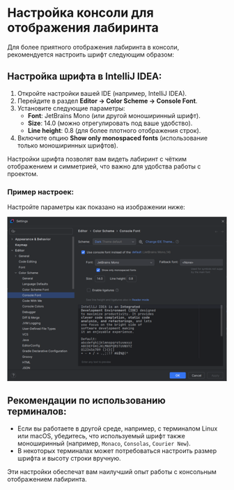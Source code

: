 # Настройка консоли для отображения лабиринта

Для более приятного отображения лабиринта в консоли, рекомендуется настроить шрифт следующим образом:

## Настройка шрифта в IntelliJ IDEA:

1. Откройте настройки вашей IDE (например, IntelliJ IDEA).
2. Перейдите в раздел **Editor -> Color Scheme -> Console Font**.
3. Установите следующие параметры:
    - **Font**: JetBrains Mono (или другой моноширинный шрифт).
    - **Size**: 14.0 (можно отрегулировать под ваше удобство).
    - **Line height**: 0.8 (для более плотного отображения строк).
4. Включите опцию **Show only monospaced fonts** (использование только моноширинных шрифтов).

Настройки шрифта позволят вам видеть лабиринт с чётким отображением и симметрией, что важно для удобства работы с проектом.

### Пример настроек:

Настройте параметры как показано на изображении ниже:

![Настройка шрифта](../images/console_setup.png)

## Рекомендации по использованию терминалов:
- Если вы работаете в другой среде, например, с терминалом Linux или macOS, убедитесь, что используемый шрифт также моноширинный (например, `Monaco`, `Consolas`, `Courier New`).
- В некоторых терминалах может потребоваться настроить размер шрифта и высоту строки вручную.

Эти настройки обеспечат вам наилучший опыт работы с консольным отображением лабиринта.
